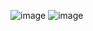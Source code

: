 ![image](https://github.com/user-attachments/assets/43c3ff0b-a199-42b0-82ba-478bc77e9970)
![image](https://github.com/user-attachments/assets/74b482bb-82ce-4e34-9841-2c4723fc0ae5)

